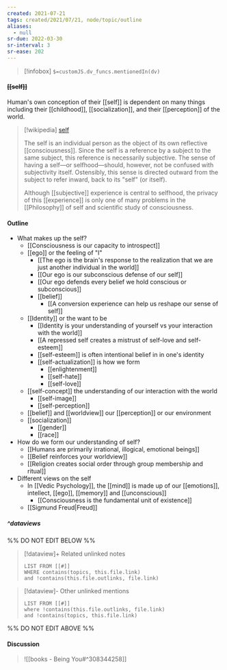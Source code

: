 ```yaml
---
created: 2021-07-21
tags: created/2021/07/21, node/topic/outline
aliases:
  - null
sr-due: 2022-03-30
sr-interval: 3
sr-ease: 202
---
```

> [!infobox]
`$=customJS.dv_funcs.mentionedIn(dv)`

#### <s class="topic-title">[[self]]</s>

Human's own conception of their [[self]] is dependent on many things including their [[childhood]], [[socialization]], and their [[perception]] of the world.

> [!wikipedia] [self](https://en.wikipedia.org/wiki/Self)
> 
> The self is an individual person as the object of its own reflective [[consciousness]]. Since the self is a reference by a subject to the same subject, this reference is necessarily subjective. The sense of having a self—or selfhood—should, however, not be confused with subjectivity itself. Ostensibly, this sense is directed outward from the subject to refer inward, back to its "self" (or itself). 
> 
> Although [[subjective]] experience is central to selfhood, the privacy of this [[experience]] is only one of many problems in the [[Philosophy]] of self and scientific study of consciousness.
>

#### Outline

- What makes up the self?
	- [[Consciousness is our capacity to introspect]]
	- [[ego]] or the feeling of "I"
		- [[The ego is the brain's response to the realization that we are just another individual in the world]]
		- [[Our ego is our subconscious defense of our self]]
		- [[Our ego defends every belief we hold conscious or subconscious]]
		- [[belief]]
			- [[A conversion experience can help us reshape our sense of self]]
	- [[Identity]] or the want to be
		- [[Identity is your understanding of yourself vs your interaction with the world]]
		- [[A repressed self creates a mistrust of self-love and self-esteem]]
		- [[self-esteem]] is often intentional belief in in one's identity
		- [[self-actualization]] is how we form 
			- [[enlightenment]]
			- [[self-hate]]
			- [[self-love]]
	- [[self-concept]] the understanding of our interaction with the world
		- [[self-image]]
		- [[self-perception]]
	- [[belief]] and [[worldview]] our [[perception]] or our environment
	- [[socialization]]
		- [[gender]]
		- [[race]]
- How do we form our understanding of self?
	- [[Humans are primarily irrational, illogical, emotional beings]]
	- [[Belief reinforces your worldview]]
	- [[Religion creates social order through group membership and ritual]]
- Different views on the self
	- In [[Vedic Psychology]], the [[mind]] is made up of our [[emotions]], intellect, [[ego]], [[memory]] and [[unconscious]]
		- [[Consciousness is the fundamental unit of existence]]
	- [[Sigmund Freud|Freud]]


##### ^dataviews

%% DO NOT EDIT BELOW %%
> [!dataview]+ Related unlinked notes
> ```dataview
> LIST FROM [[#]]
> WHERE contains(topics, this.file.link)
> and !contains(this.file.outlinks, file.link)
> ```
 
> [!dataview]- Other unlinked mentions
> ```dataview
> LIST FROM [[#]]
> where !contains(this.file.outlinks, file.link)
> and !contains(topics, this.file.link)
> ```

%% DO NOT EDIT ABOVE %%

#### Discussion


> ![[books - Being You#^308344258]]
